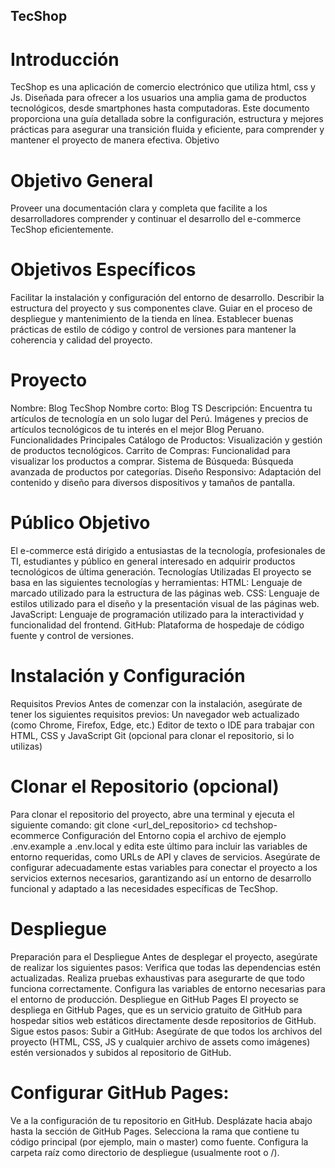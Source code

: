 ## TecShop
# Introducción
TecShop es una aplicación de comercio electrónico que utiliza html, css y Js. Diseñada para ofrecer a los usuarios una amplia gama de productos tecnológicos, desde smartphones hasta computadoras. Este documento proporciona una guía detallada sobre la configuración, estructura y mejores prácticas para asegurar una transición fluida y eficiente, para comprender y mantener el proyecto de manera efectiva.
Objetivo
# Objetivo General
Proveer una documentación clara y completa que facilite a los desarrolladores comprender y continuar el desarrollo del e-commerce TecShop eficientemente.
# Objetivos Específicos
Facilitar la instalación y configuración del entorno de desarrollo.
Describir la estructura del proyecto y sus componentes clave.
Guiar en el proceso de despliegue y mantenimiento de la tienda en línea.
Establecer buenas prácticas de estilo de código y control de versiones para mantener la coherencia y calidad del proyecto.
# Proyecto
Nombre: Blog TecShop
Nombre corto: Blog TS
Descripción: Encuentra tu artículos de tecnología en un solo lugar del Perú. Imágenes y precios de artículos tecnológicos de tu interés en el mejor Blog Peruano.
Funcionalidades Principales
Catálogo de Productos: Visualización y gestión de productos tecnológicos.
Carrito de Compras: Funcionalidad para visualizar los productos a comprar.
Sistema de Búsqueda: Búsqueda avanzada de productos por categorías.
Diseño Responsivo: Adaptación del contenido y diseño para diversos dispositivos y tamaños de pantalla.

# Público Objetivo
El e-commerce está dirigido a entusiastas de la tecnología, profesionales de TI, estudiantes y público en general interesado en adquirir productos tecnológicos de última generación.
Tecnologías Utilizadas
El proyecto se basa en las siguientes tecnologías y herramientas:
HTML: Lenguaje de marcado utilizado para la estructura de las páginas web.
CSS: Lenguaje de estilos utilizado para el diseño y la presentación visual de las páginas web.
JavaScript: Lenguaje de programación utilizado para la interactividad y funcionalidad del frontend.
GitHub: Plataforma de hospedaje de código fuente y control de versiones.

# Instalación y Configuración
Requisitos Previos
Antes de comenzar con la instalación, asegúrate de tener los siguientes requisitos previos:
Un navegador web actualizado (como Chrome, Firefox, Edge, etc.)
Editor de texto o IDE para trabajar con HTML, CSS y JavaScript
Git (opcional para clonar el repositorio, si lo utilizas)

# Clonar el Repositorio (opcional)
Para clonar el repositorio del proyecto, abre una terminal y ejecuta el siguiente comando:
git clone <url_del_repositorio>
cd techshop-ecommerce
Configuración del Entorno
copia el archivo de ejemplo .env.example a .env.local y edita este último para incluir las variables de entorno requeridas, como URLs de API y claves de servicios. Asegúrate de configurar adecuadamente estas variables para conectar el proyecto a los servicios externos necesarios, garantizando así un entorno de desarrollo funcional y adaptado a las necesidades específicas de TecShop.

# Despliegue
Preparación para el Despliegue
Antes de desplegar el proyecto, asegúrate de realizar los siguientes pasos:
Verifica que todas las dependencias estén actualizadas.
Realiza pruebas exhaustivas para asegurarte de que todo funciona correctamente.
Configura las variables de entorno necesarias para el entorno de producción.
Despliegue en GitHub Pages
El proyecto se despliega en GitHub Pages, que es un servicio gratuito de GitHub para hospedar sitios web estáticos directamente desde repositorios de GitHub. Sigue estos pasos:
Subir a GitHub:
Asegúrate de que todos los archivos del proyecto (HTML, CSS, JS y cualquier archivo de assets como imágenes) estén versionados y subidos al repositorio de GitHub.

# Configurar GitHub Pages:
Ve a la configuración de tu repositorio en GitHub.
Desplázate hacia abajo hasta la sección de GitHub Pages.
Selecciona la rama que contiene tu código principal (por ejemplo, main o master) como fuente.
Configura la carpeta raíz como directorio de despliegue (usualmente root o /).


